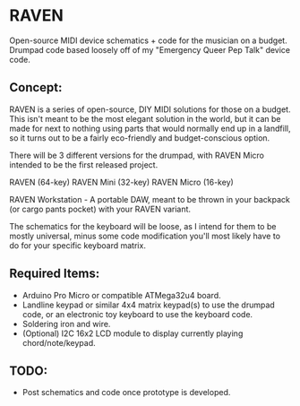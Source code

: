 # RAVEN
Open-source MIDI device schematics + code for the musician on a budget. Drumpad code based loosely off of my "Emergency Queer Pep Talk" device code.

## Concept:
RAVEN is a series of open-source, DIY MIDI solutions for those on a budget. This isn't meant to be the most elegant solution in the world, but it can be made for next to nothing using parts that would normally end up in a landfill, so it turns out to be a fairly eco-friendly and budget-conscious option.

There will be 3 different versions for the drumpad, with RAVEN Micro intended to be the first released project.

RAVEN (64-key)
RAVEN Mini (32-key)
RAVEN Micro (16-key)

RAVEN Workstation - A portable DAW, meant to be thrown in your backpack (or cargo pants pocket) with your RAVEN variant.

The schematics for the keyboard will be loose, as I intend for them to be mostly universal, minus some code modification you'll most likely have to do for your specific keyboard matrix.

## Required Items:
- Arduino Pro Micro or compatible ATMega32u4 board.
- Landline keypad or similar 4x4 matrix keypad(s) to use the drumpad code, or an electronic toy keyboard to use the keyboard code.
- Soldering iron and wire.
- (Optional) I2C 16x2 LCD module to display currently playing chord/note/keypad.

## TODO:
- Post schematics and code once prototype is developed.

